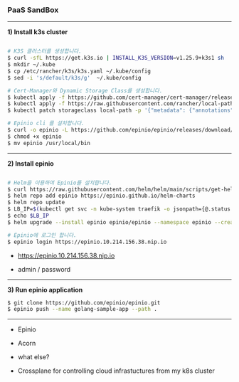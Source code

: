### PaaS SandBox


---

**1) Install k3s cluster**
```bash

# K3S 클러스터를 생성합니다.
$ curl -sfL https://get.k3s.io | INSTALL_K3S_VERSION=v1.25.9+k3s1 sh 
$ mkdir ~/.kube
$ cp /etc/rancher/k3s/k3s.yaml ~/.kube/config
$ sed -i 's/default/k3s/g'  ~/.kube/config

# Cert-Manager와 Dynamic Storage Class를 생성합니다.
$ kubectl apply -f https://github.com/cert-manager/cert-manager/releases/download/v1.10.0/cert-manager.yaml
$ kubectl apply -f https://raw.githubusercontent.com/rancher/local-path-provisioner/master/deploy/local-path-storage.yaml
$ kubectl patch storageclass local-path -p '{"metadata": {"annotations":{"storageclass.kubernetes.io/is-default-class":"true"}}}'

# Epinio cli 를 설치합니다.
$ curl -o epinio -L https://github.com/epinio/epinio/releases/download/v1.8.1/epinio-linux-x86_64
$ chmod +x epinio
$ mv epinio /usr/local/bin

```
---

**2) Install epinio**
```bash

# Helm을 이용하여 Epinio를 설치합니다.
$ curl https://raw.githubusercontent.com/helm/helm/main/scripts/get-helm-3 | bash
$ helm repo add epinio https://epinio.github.io/helm-charts
$ helm repo update
$ LB_IP=$(kubectl get svc -n kube-system traefik -o jsonpath={@.status.loadBalancer.ingress} | grep -Eo '[0-9]{1,3}\.[0-9]{1,3}\.[0-9]{1,3}\.[0-9]{1,3}')
$ echo $LB_IP
$ helm upgrade --install epinio epinio/epinio --namespace epinio --create-namespace \\n    --set global.domain=$LB_IP.nip.io

# Epinio에 로그인 합니다.
$ epinio login https://epinio.10.214.156.38.nip.io
```
- https://epinio.10.214.156.38.nip.io

- admin / password


---
**3) Run epinio application**

```bash
$ git clone https://github.com/epinio/epinio.git
$ epinio push --name golang-sample-app --path .
```

---

- Epinio
- Acorn
- what else?

- Crossplane for controlling cloud infrastuctures from my k8s cluster
